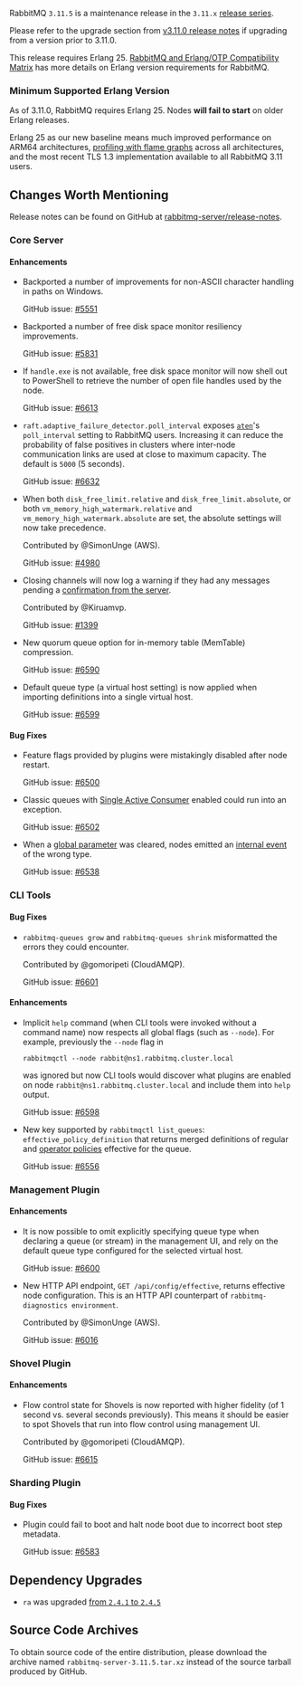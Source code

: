 RabbitMQ `3.11.5` is a maintenance release in the `3.11.x` [release series](https://www.rabbitmq.com/versions.html).

Please refer to the upgrade section from [v3.11.0 release notes](https://github.com/rabbitmq/rabbitmq-server/releases/tag/v3.11.0)
if upgrading from a version prior to 3.11.0.

This release requires Erlang 25.
[RabbitMQ and Erlang/OTP Compatibility Matrix](https://www.rabbitmq.com/which-erlang.html) has more details on
Erlang version requirements for RabbitMQ.


### Minimum Supported Erlang Version

As of 3.11.0, RabbitMQ requires Erlang 25. Nodes **will fail to start** on older Erlang releases.

Erlang 25 as our new baseline means much improved performance on ARM64 architectures, [profiling with flame graphs](https://blog.rabbitmq.com/posts/2022/05/flame-graphs/)
across all architectures, and the most recent TLS 1.3 implementation available to all RabbitMQ 3.11 users.


## Changes Worth Mentioning

Release notes can be found on GitHub at [rabbitmq-server/release-notes](https://github.com/rabbitmq/rabbitmq-server/tree/v3.11.x/release-notes).


### Core Server

#### Enhancements

 * Backported a number of improvements for non-ASCII character handling in paths on Windows.

   GitHub issue: [#5551](https://github.com/rabbitmq/rabbitmq-server/pull/5551)

 * Backported a number of free disk space monitor resiliency improvements.

   GitHub issue: [#5831](https://github.com/rabbitmq/rabbitmq-server/pull/5831)

 * If `handle.exe` is not available, free disk space monitor will now shell out to PowerShell
   to retrieve the number of open file handles used by the node.

   GitHub issue: [#6613](https://github.com/rabbitmq/rabbitmq-server/issues/6613)

 * `raft.adaptive_failure_detector.poll_interval` exposes [`aten`]()'s `poll_interval` setting to
   RabbitMQ users. Increasing it can reduce the probability of false positives in clusters where
   inter-node communication links are used at close to maximum capacity.
   The default is `5000` (5 seconds).

   GitHub issue: [#6632](https://github.com/rabbitmq/rabbitmq-server/pull/6632)

 * When both `disk_free_limit.relative` and `disk_free_limit.absolute`,
   or both `vm_memory_high_watermark.relative` and `vm_memory_high_watermark.absolute` are set,
   the absolute settings will now take precedence.

   Contributed by @SimonUnge (AWS).

   GitHub issue: [#4980](https://github.com/rabbitmq/rabbitmq-server/issues/4980)

 * Closing channels will now log a warning if they had any messages pending a [confirmation from the server](https://www.rabbitmq.com/publishers.html#data-safety).

   Contributed by @Kiruamvp.

   GitHub issue: [#1399](https://github.com/rabbitmq/rabbitmq-server/issues/1399)

 * New quorum queue option for in-memory table (MemTable) compression.

   GitHub issue: [#6590](https://github.com/rabbitmq/rabbitmq-server/pull/6590)

 * Default queue type (a virtual host setting) is now applied when importing definitions
   into a single virtual host.

   GitHub issue: [#6599](https://github.com/rabbitmq/rabbitmq-server/pull/6599)

#### Bug Fixes

 * Feature flags provided by plugins were mistakingly disabled after node restart.

   GitHub issue: [#6500](https://github.com/rabbitmq/rabbitmq-server/issues/6500)

 * Classic queues with [Single Active Consumer](https://www.rabbitmq.com/consumers.html#single-active-consumer) enabled could run into an exception.

   GitHub issue: [#6502](https://github.com/rabbitmq/rabbitmq-server/pull/6502)

 * When a [global parameter](https://www.rabbitmq.com/parameters.html#parameter-management) was cleared,
   nodes emitted an [internal event](https://www.rabbitmq.com/logging.html#internal-events) of the wrong type.

   GitHub issue: [#6538](https://github.com/rabbitmq/rabbitmq-server/pull/6538)


### CLI Tools

#### Bug Fixes

 * `rabbitmq-queues grow` and `rabbitmq-queues shrink` misformatted the errors
   they could encounter.

   Contributed by @gomoripeti (CloudAMQP).

   GitHub issue: [#6601](https://github.com/rabbitmq/rabbitmq-server/pull/6601)

#### Enhancements

 * Implicit `help` command (when CLI tools were invoked without a command name)
   now respects all global flags (such as `--node`). For example, previously
   the `--node` flag in

   ``` shell
   rabbitmqctl --node rabbit@ns1.rabbitmq.cluster.local
   ```

   was ignored but now CLI tools would discover what plugins are enabled
   on node `rabbit@ns1.rabbitmq.cluster.local` and include them into `help` output.

   GitHub issue: [#6598](https://github.com/rabbitmq/rabbitmq-server/pull/6598)

 * New key supported by `rabbitmqctl list_queues`: `effective_policy_definition` that returns
   merged definitions of regular and [operator policies](https://www.rabbitmq.com/parameters.html#operator-policies) effective for the queue.

   GitHub issue: [#6556](https://github.com/rabbitmq/rabbitmq-server/pull/6556)

### Management Plugin

#### Enhancements

 * It is now possible to omit explicitly specifying queue type when declaring
   a queue (or stream) in the management UI, and rely on the default queue type
   configured for the selected virtual host.

   GitHub issue: [#6600](https://github.com/rabbitmq/rabbitmq-server/pull/6600)

 * New HTTP API endpoint, `GET /api/config/effective`, returns effective node configuration.
   This is an HTTP API counterpart of `rabbitmq-diagnostics environment`.

   Contributed by @SimonUnge (AWS).

   GitHub issue: [#6016](https://github.com/rabbitmq/rabbitmq-server/issues/6016)

### Shovel Plugin

#### Enhancements

 * Flow control state for Shovels is now reported with higher fidelity
   (of 1 second vs. several seconds previously). This means it should be easier
   to spot Shovels that run into flow control using management UI.

   Contributed by @gomoripeti (CloudAMQP).

   GitHub issue: [#6615](https://github.com/rabbitmq/rabbitmq-server/pull/6615)

### Sharding Plugin

#### Bug Fixes

 * Plugin could fail to boot and halt node boot due to incorrect boot step
   metadata.

   GitHub issue: [#6583](https://github.com/rabbitmq/rabbitmq-server/pull/6583)

## Dependency Upgrades

 * `ra` was upgraded [from `2.4.1` to `2.4.5`](https://github.com/rabbitmq/ra/releases)


## Source Code Archives

To obtain source code of the entire distribution, please download the archive named `rabbitmq-server-3.11.5.tar.xz`
instead of the source tarball produced by GitHub.
